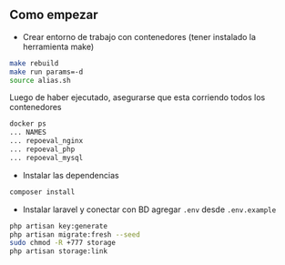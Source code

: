 ## Como empezar
- Crear entorno de trabajo con contenedores (tener instalado la herramienta make) 

```bash
make rebuild
make run params=-d
source alias.sh
```

Luego de haber ejecutado, asegurarse que esta corriendo todos los contenedores

```bash
docker ps
... NAMES
... repoeval_nginx
... repoeval_php
... repoeval_mysql
```


- Instalar las dependencias 

```bash
composer install
```
- Instalar laravel y conectar con BD  agregar `.env` desde `.env.example`
```bash
php artisan key:generate
php artisan migrate:fresh --seed
sudo chmod -R +777 storage
php artisan storage:link
```
